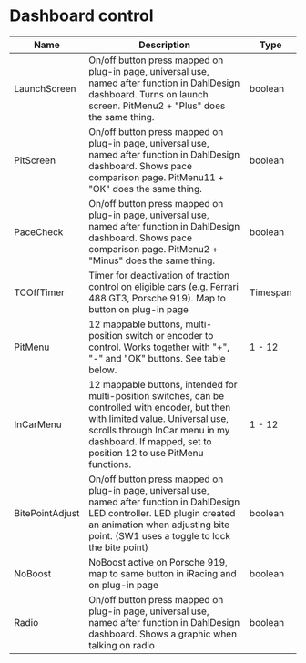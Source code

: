 # Dashboard control



<table data-view="cards"><thead><tr><th>Name</th><th>Description</th><th>Type</th></tr></thead><tbody><tr><td>LaunchScreen</td><td>On/off button press mapped on plug-in page, universal use, named after function in DahlDesign dashboard. Turns on launch screen. PitMenu2 + "Plus" does the same thing.</td><td>boolean</td></tr><tr><td>PitScreen</td><td>On/off button press mapped on plug-in page, universal use, named after function in DahlDesign dashboard. Shows pace comparison page. PitMenu11 + "OK" does the same thing.</td><td>boolean</td></tr><tr><td>PaceCheck</td><td>On/off button press mapped on plug-in page, universal use, named after function in DahlDesign dashboard. Shows pace comparison page. PitMenu2 + "Minus" does the same thing.</td><td>boolean</td></tr><tr><td>TCOffTimer</td><td>Timer for deactivation of traction control on eligible cars (e.g. Ferrari 488 GT3, Porsche 919). Map to button on plug-in page</td><td>Timespan</td></tr><tr><td>PitMenu</td><td>12 mappable buttons, multi-position switch or encoder to control. Works together with "+", "-" and "OK" buttons. See table below.</td><td>1 - 12</td></tr><tr><td>InCarMenu</td><td>12 mappable buttons, intended for multi-position switches, can be controlled with encoder, but then with limited value. Universal use, scrolls through InCar menu in my dashboard. If mapped, set to position 12 to use PitMenu functions.</td><td>1 - 12</td></tr><tr><td>BitePointAdjust</td><td>On/off button press mapped on plug-in page, universal use, named after function in DahlDesign LED controller. LED plugin created an animation when adjusting bite point. (SW1 uses a toggle to lock the bite point)</td><td>boolean</td></tr><tr><td>NoBoost</td><td>NoBoost active on Porsche 919, map to same button in iRacing and on plug-in page</td><td>boolean</td></tr><tr><td>Radio</td><td>On/off button press mapped on plug-in page, universal use, named after function in DahlDesign dashboard. Shows a graphic when talking on radio</td><td>boolean</td></tr></tbody></table>
